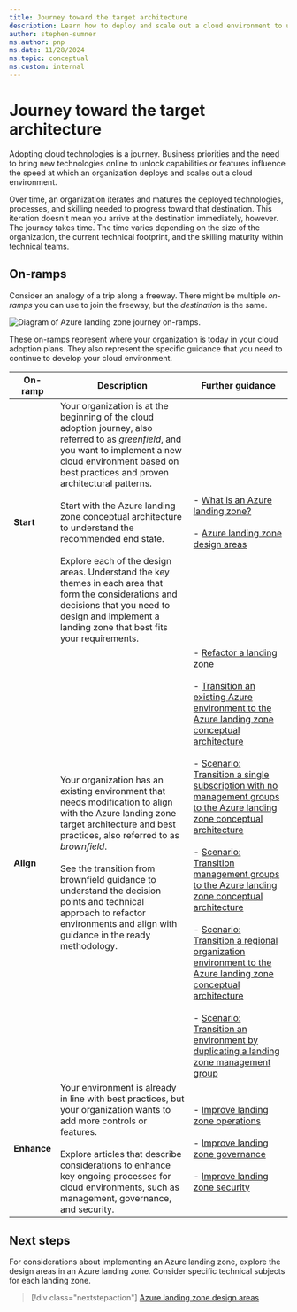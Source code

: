 ```yaml
---
title: Journey toward the target architecture
description: Learn how to deploy and scale out a cloud environment to ultimately implement the target architecture for Azure landing zones.
author: stephen-sumner
ms.author: pnp
ms.date: 11/28/2024
ms.topic: conceptual
ms.custom: internal
---
```


# Journey toward the target architecture

Adopting cloud technologies is a journey. Business priorities and the need to bring new technologies online to unlock capabilities or features influence the speed at which an organization deploys and scales out a cloud environment.

Over time, an organization iterates and matures the deployed technologies, processes, and skilling needed to progress toward that destination. This iteration doesn't mean you arrive at the destination immediately, however. The journey takes time. The time varies depending on the size of the organization, the current technical footprint, and the skilling maturity within technical teams.

## On-ramps

Consider an analogy of a trip along a freeway. There might be multiple *on-ramps* you can use to join the freeway, but the *destination* is the same.

![Diagram of Azure landing zone journey on-ramps.](../../_images/ready/alz-journey.png)

These on-ramps represent where your organization is today in your cloud adoption plans. They also represent the specific guidance that you need to continue to develop your cloud environment.

| On-ramp | Description | Further guidance |
|--|--|--|
| **Start** | Your organization is at the beginning of the cloud adoption journey, also referred to as *greenfield*, and you want to implement a new cloud environment based on best practices and proven architectural patterns. <br><br> Start with the Azure landing zone conceptual architecture to understand the recommended end state. <br><br> Explore each of the design areas. Understand the key themes in each area that form the considerations and decisions that you need to design and implement a landing zone that best fits your requirements. | - [What is an Azure landing zone?](./index.md) <br><br> - [Azure landing zone design areas](./design-areas.md) |
| **Align** | Your organization has an existing environment that needs modification to align with the Azure landing zone target architecture and best practices, also referred to as *brownfield*. <br><br> See the transition from brownfield guidance to understand the decision points and technical approach to refactor environments and align with guidance in the ready methodology. | - [Refactor a landing zone](./refactor.md) <br><br> - [Transition an existing Azure environment to the Azure landing zone conceptual architecture](./../enterprise-scale/transition.md) <br><br> - [Scenario: Transition a single subscription with no management groups to the Azure landing zone conceptual architecture](./align-scenario-single-subscription.md) <br><br> - [Scenario: Transition management groups to the Azure landing zone conceptual architecture](./align-scenario-multiple-management-groups.md) <br><br> - [Scenario: Transition a regional organization environment to the Azure landing zone conceptual architecture](./align-scenario-regional-org.md) <br><br> - [Scenario: Transition an environment by duplicating a landing zone management group](./align-approach-duplicate-brownfield-audit-only.md) |
| **Enhance** | Your environment is already in line with best practices, but your organization wants to add more controls or features. <br><br> Explore articles that describe considerations to enhance key ongoing processes for cloud environments, such as management, governance, and security. | - [Improve landing zone operations](../considerations/landing-zone-operations.md) <br><br> - [Improve landing zone governance](../considerations/landing-zone-governance.md) <br><br> - [Improve landing zone security](../considerations/landing-zone-security.md) |

## Next steps

For considerations about implementing an Azure landing zone, explore the design areas in an Azure landing zone. Consider specific technical subjects for each landing zone.

> [!div class="nextstepaction"]
> [Azure landing zone design areas](./design-areas.md)
